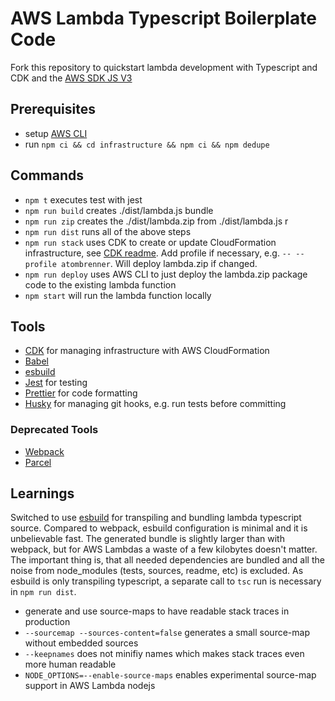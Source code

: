 # AWS Lambda Typescript Boilerplate Code

Fork this repository to quickstart lambda development with Typescript and CDK and the [AWS SDK JS V3](https://github.com/aws/aws-sdk-js-v3)

## Prerequisites

- setup [AWS CLI](https://docs.aws.amazon.com/cli/latest/userguide/install-cliv2.html)
- run `npm ci && cd infrastructure && npm ci && npm dedupe`

## Commands

- `npm t` executes test with jest
- `npm run build` creates ./dist/lambda.js bundle
- `npm run zip` creates the ./dist/lambda.zip from ./dist/lambda.js r
- `npm run dist` runs all of the above steps
- `npm run stack` uses CDK to create or update CloudFormation infrastructure, see [CDK readme](./infrastructure/README.md).
  Add profile if necessary, e.g. `-- --profile atombrenner`. Will deploy lambda.zip if changed.
- `npm run deploy` uses AWS CLI to just deploy the lambda.zip package code to the existing lambda function
- `npm start` will run the lambda function locally

## Tools

- [CDK](https://docs.aws.amazon.com/cdk/api/latest/docs/aws-construct-library.html) for managing infrastructure with AWS CloudFormation
- [Babel](https://babeljs.io/)
- [esbuild](https://esbuild.github.io/)
- [Jest](https://jestjs.io/) for testing
- [Prettier](https://prettier.io/) for code formatting
- [Husky](https://github.com/typicode/husky) for managing git hooks, e.g. run tests before committing

### Deprecated Tools

- [Webpack](https://webpack.js.org/)
- [Parcel](https://github.com/parcel-bundler/parcel)

## Learnings

Switched to use [esbuild](https://esbuild.github.io/) for transpiling and bundling lambda typescript source.
Compared to webpack, esbuild configuration is minimal and it is unbelievable fast.
The generated bundle is slightly larger than with webpack, but for AWS Lambdas a waste of a few kilobytes doesn't matter.
The important thing is, that all needed dependencies are bundled and all the noise from node_modules (tests, sources, readme, etc) is excluded.
As esbuild is only transpiling typescript, a separate call to `tsc` run is necessary in `npm run dist`.

- generate and use source-maps to have readable stack traces in production
- `--sourcemap --sources-content=false` generates a small source-map without embedded sources
- `--keepnames` does not minifiy names which makes stack traces even more human readable
- `NODE_OPTIONS=--enable-source-maps` enables experimental source-map support in AWS Lambda nodejs

